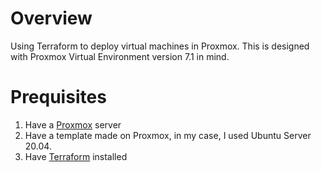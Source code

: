 # Overview
Using Terraform to deploy virtual machines in Proxmox. This is designed with Proxmox Virtual Environment version 7.1 in mind. 

# Prequisites
1. Have a [Proxmox](https://www.proxmox.com/en/) server
2. Have a template made on Proxmox, in my case, I used Ubuntu Server 20.04.
3. Have [Terraform](https://learn.hashicorp.com/tutorials/terraform/install-cli) installed

